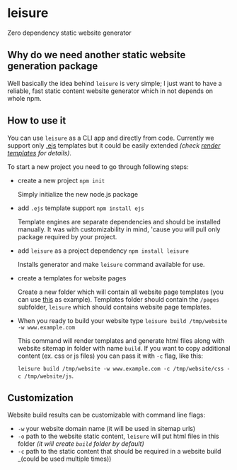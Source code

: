 # leisure

Zero dependency static website generator

## Why do we need another static website generation package

Well basically the idea behind `leisure` is very simple; I just want to have a reliable, fast static content website generator which in not depends on whole npm.

## How to use it

You can use `leisure` as a CLI app and directly from code.
Currently we support only [.ejs](https://github.com/mde/ejs) templates but it could be easily extended _(check [render templates](https://github.com/zhikiri/leisure/blob/master/src/build/render.js#L18) for details)_.

To start a new project you need to go through following steps:

- create a new project `npm init`
  
  Simply initialize the new node.js package

- add `.ejs` template support `npm install ejs`

  Template engines are separate dependencies and should be installed manually. It was with customizability in mind, 'cause you will pull only package required by your project.

- add `leisure` as a project dependency `npm install leisure`

  Installs generator and make `leisure` command available for use.

- create a templates for website pages 

  Create a new folder which will contain all website page templates (you can use [this](https://github.com/zhikiri/leisure/tree/master/example/basic) as example). Templates folder should contain the `/pages` subfolder, `leisure` which should contains website page templates.

- When you ready to build your website type `leisure build /tmp/website -w www.example.com`

  This command will render templates and generate html files along with website sitemap in folder with name `build`. If you want to copy additional content (ex. css or js files) you can pass it with `-c` flag, like this: 
  
  `leisure build /tmp/website -w www.example.com -c /tmp/website/css -c /tmp/website/js`.

## Customization

Website build results can be customizable with command line flags:

- `-w` your website domain name (it will be used in sitemap urls)
- `-o` path to the website static content, `leisure` will put html files in this folder _(it will create `build` folder by default)_
- `-c` path to the static content that should be required in a website build _(could be used multiple times))